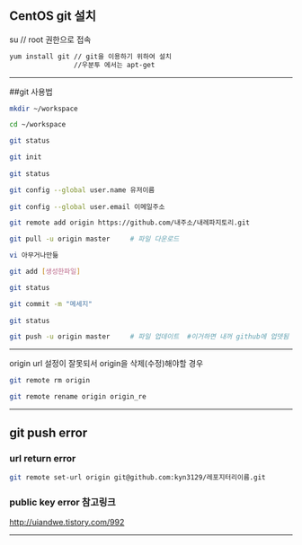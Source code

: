 ## CentOS git 설치

su  // root 권한으로 접속
```sh
yum install git // git을 이용하기 위하여 설치 
                //우분투 에서는 apt-get
```

----
##git 사용법
```sh
mkdir ~/workspace 

cd ~/workspace

git status 

git init 
  
git status 

git config --global user.name 유저이름 
 
git config --global user.email 이메일주소

git remote add origin https://github.com/내주소/내레파지토리.git 

git pull -u origin master     # 파일 다운로드 

vi 아무거나만듦

git add [생성한파일] 

git status 

git commit -m "메세지" 
 
git status  

git push -u origin master     # 파일 업데이트  #이거하면 내꺼 github에 업뎃됨
```

-----
origin url 설정이 잘못되서 origin을 삭제(수정)해야할 경우

```sh
git remote rm origin

git remote rename origin origin_re
```

----

## git push error

### url return error

```sh
git remote set-url origin git@github.com:kyn3129/레포지터리이름.git
```

### public key error 참고링크

http://uiandwe.tistory.com/992

----
